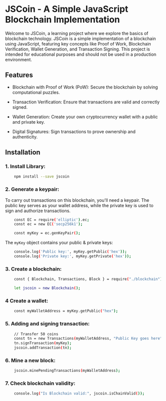 
# JSCoin - A Simple JavaScript Blockchain Implementation


Welcome to JSCoin, a learning project where we explore the basics of blockchain technology. 
JSCoin is a simple implementation of a blockchain using JavaScript, featuring key concepts like Proof of Work, Blockchain Verification, Wallet Generation, and Transaction Signing. This project is intended for educational purposes and should not be used in a production environment.

## Features

- Blockchain with Proof of Work (PoW): Secure the blockchain by solving computational puzzles.

- Transaction Verification: Ensure that transactions are valid and correctly signed.

- Wallet Generation: Create your own cryptocurrency wallet with a public and private key.

- Digital Signatures: Sign transactions to prove ownership and authenticity.

## Installation

### 1. Install Library:

```bash
    npm install --save jscoin
```

### 2. Generate a keypair:

To carry out transactions on this blockchain, you'll need a keypair. The public key serves as your wallet address, while the private key is used to sign and authorize transactions.

```bash
    const EC = require('elliptic').ec;
    const ec = new EC('secp256k1');

    const myKey = ec.genKeyPair();
```
The `myKey` object contains your public & private keys:

```bash
    console.log('Public key:', myKey.getPublic('hex'));
    console.log('Private key:', myKey.getPrivate('hex'));
```

### 3. Create a blockchain:

```bash
    const { Blockchain, Transactions, Block } = require("./blockchain");

    let jscoin = new Blockchain();
```

### 4 Create a wallet:

```bash
    const myWalletAddress = myKey.getPublic("hex");
```

### 5. Adding and signing transaction:

```bash
    // Transfer 50 coins
    const tn = new Transactions(myWalletAddress, "Public Key goes here", 50);
    tn.signTransaction(myKey); 
    jscoin.addTransaction(tn);
```

### 6. Mine a new block:
```bash
    jscoin.minePendingTransactions(myWalletAddress);
```

### 7. Check blockchain validity:
```bash
    console.log("Is Blockchain valid:", jscoin.isChainValid());
```